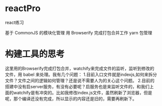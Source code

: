 # reactPro
react练习

基于 CommonJS 的模块化管理
用 Browserify 完成打包合并工作
yarn 包管理

# 构建工具的思考
这里用的Browserify完成打包合并，watchify来完成文件的监听，监听到修改的文件，用 babel 来处理。我有几个问题：
1.目前入口文件就是indexjs,如何来拆分文件？文件之间的逻辑如何管理？还是说不需要人为的关心这个问题。
2.目前的搭建中没有启server服务，有没有必要呢？启服务也是来监听文件的，和我们上面的watchify是有冲突的。比如我修改index.js文件，虽然刷新了浏览器，但是呢，那个编译还没有完成，所以显示的内容还是旧的，需要再刷新下。